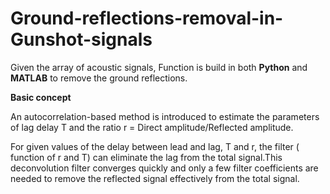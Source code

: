 # Ground-reflections-removal-in-Gunshot-signals

Given the array of acoustic signals, Function is build in both **Python** and **MATLAB** to remove the ground reflections.

**Basic concept**

An autocorrelation-based method is introduced to estimate the parameters of lag delay T and the ratio r = Direct amplitude/Reflected amplitude.

For given values of the delay between lead and lag, T and r, the filter ( function of r and T) can eliminate the lag from the total signal.This deconvolution filter converges quickly and only a few filter coefficients are needed to remove the reflected signal effectively from the total signal.





